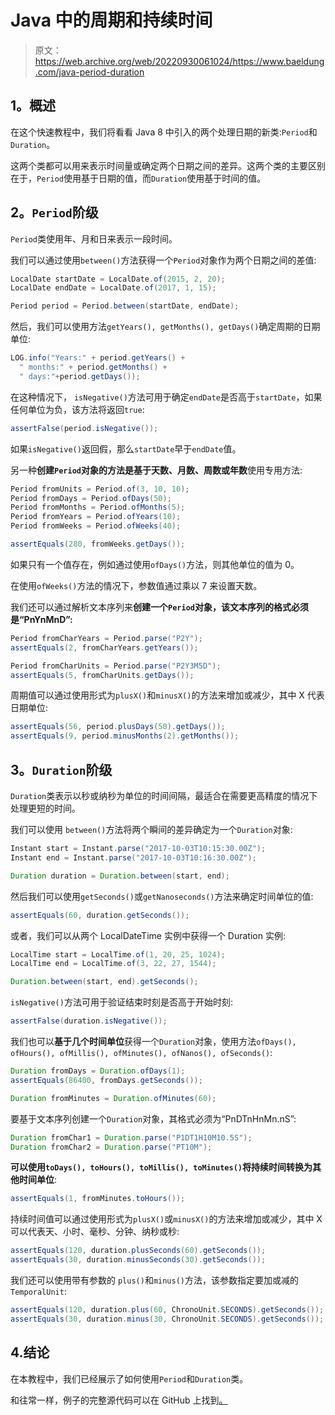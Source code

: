 # Java 中的周期和持续时间

> 原文：<https://web.archive.org/web/20220930061024/https://www.baeldung.com/java-period-duration>

## 1。概述

在这个快速教程中，我们将看看 Java 8 中引入的两个处理日期的新类:`Period`和`Duration`。

这两个类都可以用来表示时间量或确定两个日期之间的差异。这两个类的主要区别在于，`Period`使用基于日期的值，而`Duration`使用基于时间的值。

## 2。`Period`阶级

`Period`类使用年、月和日来表示一段时间。

我们可以通过使用`between()`方法获得一个`Period`对象作为两个日期之间的差值:

```java
LocalDate startDate = LocalDate.of(2015, 2, 20);
LocalDate endDate = LocalDate.of(2017, 1, 15);

Period period = Period.between(startDate, endDate);
```

然后，我们可以使用方法`getYears(), getMonths(), getDays()`确定周期的日期单位:

```java
LOG.info("Years:" + period.getYears() + 
  " months:" + period.getMonths() + 
  " days:"+period.getDays());
```

在这种情况下， `isNegative()`方法可用于确定`endDate`是否高于`startDate`，如果任何单位为负，该方法将返回`true`:

```java
assertFalse(period.isNegative());
```

如果`isNegative()`返回假，那么`startDate`早于`endDate`值。

另一种**创建`Period`对象的方法是基于天数、月数、周数或年数**使用专用方法:

```java
Period fromUnits = Period.of(3, 10, 10);
Period fromDays = Period.ofDays(50);
Period fromMonths = Period.ofMonths(5);
Period fromYears = Period.ofYears(10);
Period fromWeeks = Period.ofWeeks(40);

assertEquals(280, fromWeeks.getDays());
```

如果只有一个值存在，例如通过使用`ofDays()`方法，则其他单位的值为 0。

在使用`ofWeeks()`方法的情况下，参数值通过乘以 7 来设置天数。

我们还可以通过解析文本序列来**创建一个`Period`对象，该文本序列的格式必须是“PnYnMnD”:**

```java
Period fromCharYears = Period.parse("P2Y");
assertEquals(2, fromCharYears.getYears());

Period fromCharUnits = Period.parse("P2Y3M5D");
assertEquals(5, fromCharUnits.getDays());
```

周期值可以通过使用形式为`plusX()`和`minusX()`的方法来增加或减少，其中 X 代表日期单位:

```java
assertEquals(56, period.plusDays(50).getDays());
assertEquals(9, period.minusMonths(2).getMonths());
```

## 3。`Duration`阶级

`Duration`类表示以秒或纳秒为单位的时间间隔，最适合在需要更高精度的情况下处理更短的时间。

我们可以使用 `between()`方法将两个瞬间的差异确定为一个`Duration`对象:

```java
Instant start = Instant.parse("2017-10-03T10:15:30.00Z");
Instant end = Instant.parse("2017-10-03T10:16:30.00Z");

Duration duration = Duration.between(start, end);
```

然后我们可以使用`getSeconds()`或`getNanoseconds()`方法来确定时间单位的值:

```java
assertEquals(60, duration.getSeconds());
```

或者，我们可以从两个 LocalDateTime 实例中获得一个 Duration 实例:

```java
LocalTime start = LocalTime.of(1, 20, 25, 1024);
LocalTime end = LocalTime.of(3, 22, 27, 1544);

Duration.between(start, end).getSeconds();
```

`isNegative()`方法可用于验证结束时刻是否高于开始时刻:

```java
assertFalse(duration.isNegative());
```

我们也可以**基于几个时间单位**获得一个`Duration`对象，使用方法`ofDays(), ofHours(), ofMillis(), ofMinutes(), ofNanos(), ofSeconds()`:

```java
Duration fromDays = Duration.ofDays(1);
assertEquals(86400, fromDays.getSeconds());

Duration fromMinutes = Duration.ofMinutes(60);
```

要基于文本序列创建一个`Duration`对象，其格式必须为“PnDTnHnMn.nS”:

```java
Duration fromChar1 = Duration.parse("P1DT1H10M10.5S");
Duration fromChar2 = Duration.parse("PT10M");
```

**可以使用`toDays(), toHours(), toMillis(), toMinutes()`将持续时间转换为其他时间单位**:

```java
assertEquals(1, fromMinutes.toHours());
```

持续时间值可以通过使用形式为`plusX()`或`minusX()`的方法来增加或减少，其中 X 可以代表天、小时、毫秒、分钟、纳秒或秒:

```java
assertEquals(120, duration.plusSeconds(60).getSeconds());     
assertEquals(30, duration.minusSeconds(30).getSeconds());
```

我们还可以使用带有参数的 `plus()`和`minus()`方法，该参数指定要加或减的`TemporalUnit`:

```java
assertEquals(120, duration.plus(60, ChronoUnit.SECONDS).getSeconds());     
assertEquals(30, duration.minus(30, ChronoUnit.SECONDS).getSeconds());
```

## 4.结论

在本教程中，我们已经展示了如何使用`Period`和`Duration`类。

和往常一样，例子的完整源代码可以在 GitHub 上找到[。](https://web.archive.org/web/20221129021232/https://github.com/eugenp/tutorials/tree/master/core-java-modules/core-java-8-datetime)